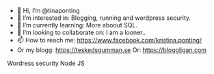 - 👋 Hi, I’m @tinaponting
- 👀 I’m interested in: Blogging, running and wordpress security.
- 🌱 I’m currently learning: More aboout SQL.
- 💞️ I’m looking to collaborate on: I am a looner..
- 📫 How to reach me: https://www.facebook.com/kristina.ponting/
- Or my blogg: https://teskedsgumman.se
Or: https://bloggligan.com

<!---
tinaponting/tinaponting is a ✨ special ✨ repository because its `README.md` (this file) appears on your GitHub profile.
You can click the Preview link to take a look at your changes.
--->
Wordress security     Node JS

